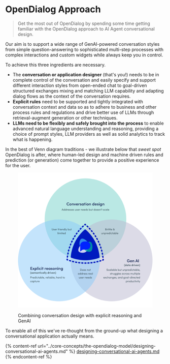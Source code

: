 # OpenDialog Approach

> Get the most out of OpenDialog by spending some time getting familiar with the OpenDialog approach to AI Agent conversational design.&#x20;

Our aim is to support a wide range of GenAI-powered conversation styles from simple question-answering to sophisticated multi-step processes with complex interactions and custom widgets while always keep you in control.&#x20;

To achieve this three ingredients are necessary.&#x20;

* The **conversation or application designer** (that's you!) needs to be in complete control of the conversation and easily specify and support different interaction styles from open-ended chat to goal-driven structured exchanges mixing and matching LLM capability and adapting dialog flows as the context of the conversation requires.&#x20;
* **Explicit rules** need to be supported and tightly integrated with conversation context and data so as to adhere to business and other process rules and regulations and drive better use of LLMs through retrieval-augment generation or other techniques.
* **LLMs need to be flexibly and safely brought into the process** to enable advanced natural language understanding and reasoning, providing a choice of prompt styles, LLM providers as well as solid analytics to track what is happening.&#x20;

In the best of Venn diagram traditions - we illustrate below that _sweet spot_ OpenDialog is after, where human-led design and machine driven rules and prediction (or generation) come together to provide a positive experience for the user.&#x20;

<figure><img src="../.gitbook/assets/2B.png" alt=""><figcaption><p>Combining conversation design with explicit reasoning and GenAI</p></figcaption></figure>

To enable all of this we've re-thought from the ground-up what designing a conversational application actually means.&#x20;

{% content-ref url="../core-concepts/the-opendialog-model/designing-conversational-ai-agents.md" %}
[designing-conversational-ai-agents.md](../core-concepts/the-opendialog-model/designing-conversational-ai-agents.md)
{% endcontent-ref %}

